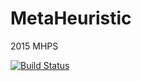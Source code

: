 # MetaHeuristic
2015 MHPS

[![Build Status](https://travis-ci.org/CorcovadoMing/MetaHeuristicCpp.svg?branch=master)](https://travis-ci.org/CorcovadoMing/MetaHeuristicCpp)
